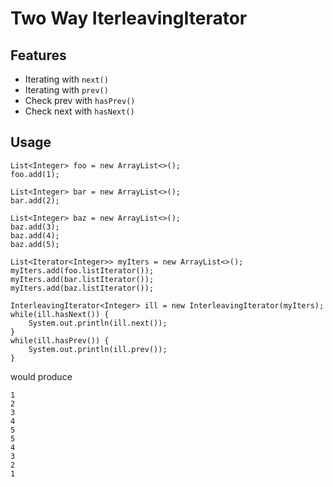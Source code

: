 # Two Way IterleavingIterator

## Features
- Iterating with `next()` 
- Iterating with `prev()`
- Check prev with `hasPrev()`
- Check next with `hasNext()`

## Usage

```
List<Integer> foo = new ArrayList<>();
foo.add(1);

List<Integer> bar = new ArrayList<>();
bar.add(2);

List<Integer> baz = new ArrayList<>();
baz.add(3);
baz.add(4);
baz.add(5);

List<Iterator<Integer>> myIters = new ArrayList<>();
myIters.add(foo.listIterator());
myIters.add(bar.listIterator());
myIters.add(baz.listIterator());

InterleavingIterator<Integer> ill = new InterleavingIterator(myIters);
while(ill.hasNext()) {
    System.out.println(ill.next());
}
while(ill.hasPrev()) {
    System.out.println(ill.prev());
}
```

would produce

```
1
2
3
4
5
5
4
3
2
1
```

